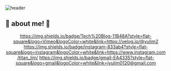 
![header](https://capsule-render.vercel.app/api?type=wave&color=00d8ff&height=300&section=header&text=YuLim2's%20lifeLog&fontSize=90)	
## 🌟 about me! 🌟


<div align = center>

  https://img.shields.io/badge/Tech%20Blog-11B48A?style=flat-square&logo=Vimeo&logoColor=white&link=https://velog.io/@yulim2
  https://img.shields.io/badge/instagram-833ab4?style=flat-square&logo=instagram&logoColor=white&link=https://www.instagram.com/tjtan_lim/
  https://img.shields.io/badge/gmail-EA4335?style=flat-square&logo=gmail&logoColor=white&link=jyulim0120@gmail.com
  
 </div>
  
